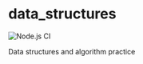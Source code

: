 # data_structures
![Node.js CI](https://github.com/chuxmykel/data_structures/workflows/Node.js%20CI/badge.svg?branch=master&event=push)

Data structures and algorithm practice
